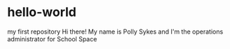 # hello-world
my first repository
Hi there! My name is Polly Sykes and I'm the operations administrator for School Space
